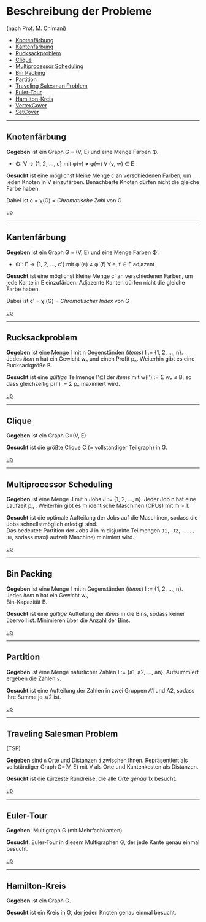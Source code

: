 # Beschreibung der Probleme
(nach Prof. M. Chimani)

* [Knotenfärbung](#knotenfärbung)
* [Kantenfärbung](#kantenfärbung)
* [Rucksackproblem](#rucksackproblem)
* [Clique](#clique)
* [Multiprocessor Scheduling](#multiprocessor-scheduling)
* [Bin Packing](#bin-packing)
* [Partition](#partition)
* [Traveling Salesman Problem](#traveling-salesman-problem)
* [Euler-Tour](#euler-tour)
* [Hamilton-Kreis](#hamilton-kreis)
* [VertexCover](#vertexcover)
* [SetCover](#setcover)

---

## Knotenfärbung

**Gegeben** ist ein Graph G = (V, E) und eine Menge Farben &Phi;.
* &Phi;: V &rarr; {1, 2, ..., c} mit &phi;(v) &ne; &phi;(w) &forall; (v, w) &isin; E

**Gesucht** ist eine möglichst kleine Menge c an verschiedenen Farben, um jeden Knoten in V einzufärben.
Benachbarte Knoten dürfen nicht die gleiche Farbe haben.

Dabei ist c = &chi;(G) = _Chromatische Zahl_ von G

[up](#beschreibung-der-probleme)

---

## Kantenfärbung

**Gegeben** ist ein Graph G = (V, E) und eine Menge Farben &Phi;'.
* &Phi;': E &rarr; {1, 2, ..., c'} mit &phi;'(e) &ne; &phi;'(f) &forall; e, f &isin; E adjazent

**Gesucht** ist eine möglichst kleine Menge c' an verschiedenen Farben, um jede Kante in E einzufärben.
Adjazente Kanten dürfen nicht die gleiche Farbe haben.

Dabei ist c' = &chi;'(G) = _Chromatischer Index_ von G

[up](#beschreibung-der-probleme)

---

## Rucksackproblem

**Gegeben** ist eine Menge I mit n Gegenständen (_items_) I := {1, 2, ..., n}.
Jedes _item_ n hat ein Gewicht w&#x2099; und einen Profit p&#x2099;.
Weiterhin gibt es eine Rucksackgröße B.

**Gesucht** ist eine _gültige_ Teilmenge I'&sube;I der _items_ mit w(I') := &Sigma; w&#x2099; &le; B, so dass gleichzeitig p(I') := &Sigma; p&#x2099; maximiert wird.

[up](#beschreibung-der-probleme)

---

## Clique

**Gegeben** ist ein Graph G=(V, E)

**Gesucht** ist die größte Clique C (= vollständiger Teilgraph) in G.

[up](#beschreibung-der-probleme)

---

## Multiprocessor Scheduling

**Gegeben** ist eine Menge J mit n Jobs J := {1, 2, ..., n}.
Jeder Job n hat eine Laufzeit p&#x2099; .
Weiterhin gibt es m identische Maschinen (CPUs) mit m &gt; 1.

**Gesucht** ist die optimale Aufteilung der Jobs auf die Maschinen, sodass die Jobs schnellstmöglich erledigt sind. <br>
Das bedeutet: Partition der Jobs J in m disjunkte Teilmengen `J1, J2, ..., Jm`, sodass max(Laufzeit Maschine) minimiert wird.

[up](#beschreibung-der-probleme)

---

## Bin Packing

**Gegeben** ist eine Menge I mit n Gegenständen (_items_) I := {1, 2, ..., n}.
Jedes _item_ n hat ein Gewicht w&#x2099; <br>
Bin-Kapazität B.

**Gesucht** ist eine _gültige_ Aufteilung der _items_ in die Bins, sodass keiner übervoll ist. Minimieren über die Anzahl der Bins.

[up](#beschreibung-der-probleme)

---

## Partition

**Gegeben** ist eine Menge natürlicher Zahlen I := {a1, a2, ..., an}. Aufsummiert ergeben die Zahlen `s`.

**Gesucht** ist eine Aufteilung der Zahlen in zwei Gruppen A1 und A2, sodass ihre Summe je `s`/2 ist.

[up](#beschreibung-der-probleme)

---

## Traveling Salesman Problem
(TSP)

**Gegeben** sind `n` Orte und Distanzen `d` zwischen ihnen. Repräsentiert als vollständiger Graph G=(V, E) mit V als Orte und Kantenkosten als Distanzen.

**Gesucht** ist die kürzeste Rundreise, die alle Orte _genau_ 1x besucht.

[up](#beschreibung-der-probleme)

---

## Euler-Tour

**Gegeben**: Multigraph G (mit Mehrfachkanten)

**Gesucht**: Euler-Tour in diesem Multigraphen G, der jede Kante genau einmal besucht.

[up](#approximationsalgorithmen)

---

## Hamilton-Kreis

**Gegeben** ist ein Graph G.

**Gesucht** ist ein Kreis in G, der jeden Knoten genau einmal besucht.
